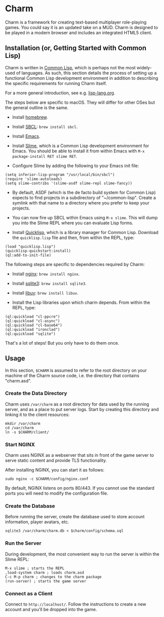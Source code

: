 # Charm

Charm is a framework for creating text-based multiplayer role-playing games. You
could say it is an updated take on a MUD. Charm is designed to be played in a
modern browser and includes an integrated HTML5 client.

## Installation (or, Getting Started with Common Lisp)

Charm is written in [Common Lisp](https://common-lisp.net), which is perhaps not
the most widely-used of languages. As such, this section details the process of
setting up a functional Common Lisp development environment in addition to
describing the specific requirements for running Charm itself.

For a more general introduction, see e.g.
[lisp-lang.org](https://lisp-lang.org/learn/getting-started/).

The steps below are specific to macOS. They will differ for other OSes but the
general outline is the same.

* Install [homebrew](https://brew.sh).

* Install [SBCL](http://sbcl.org): `brew install sbcl`.

* Install [Emacs](https://emacsformacosx.com).

* Install [Slime](https://common-lisp.net/project/slime/), which is a Common
  Lisp development environment for Emacs. You should be able to install it from
  within Emacs with `M-x package-install RET slime RET`.

* Configure Slime by adding the following to your Emacs init file:

```
(setq inferior-lisp-program "/usr/local/bin/sbcl")
(require 'slime-autoloads)
(setq slime-contribs '(slime-asdf slime-repl slime-fancy))
```

* By default, ASDF (which is the de facto build system for Common Lisp) expects
  to find projects in a subdirectory of "~/common-lisp". Create a symlink with
  that name to a directory where you prefer to keep your projects.

* You can now fire up SBCL within Emacs using `M-x slime`. This will dump you
  into the Slime REPL where you can evaluate Lisp forms.

* Install [Quicklisp](https://www.quicklisp.org/beta/), which is a library
  manager for Common Lisp. Download the `quicklisp.lisp` file and then, from
  within the REPL, type:

```
(load "quicklisp.lisp")
(quicklisp-quickstart:install)
(ql:add-to-init-file)
```

The following steps are specific to dependencies required by Charm:

* Install [nginx](https://www.nginx.com/): `brew install nginx`.

* Install [sqlite3](https://www.sqlite.org/): `brew install sqlite3`.

* Install [libuv](https://libuv.org): `brew install libuv`.

* Install the Lisp libraries upon which charm depends. From within the REPL,
  type:

```
(ql:quickload "cl-ppcre")
(ql:quickload "cl-async")
(ql:quickload "cl-base64")
(ql:quickload "ironclad")
(ql:quickload "sqlite")
```

That's a lot of steps! But you only have to do them once.

## Usage

In this section, `$CHARM` is assumed to refer to the root directory on your
machine of the Charm source code, i.e. the directory that contains "charm.asd".

### Create the Data Directory

Charm uses `/var/charm` as a root directory for data used by the running server,
and as a place to put server logs. Start by creating this directory and linking
it to the client resources:

```
mkdir /var/charm
cd /var/charm
ln -s $CHARM/client/
```

### Start NGINX

Charm uses NGINX as a webserver that sits in front of the game server to serve
static content and provide TLS functionality.

After installing NGINX, you can start it as follows:

```
sudo nginx -c $CHARM/config/nginx.conf
```

By default, NGINX listens on ports 80/443. If you cannot use the standard ports
you will need to modify the configuration file.

### Create the Database

Before running the server, create the database used to store account
information, player avatars, etc.

```
sqlite3 /var/charm/charm.db < $charm/config/schema.sql
```

### Run the Server

During development, the most convenient way to run the server is within the
Slime REPL:

```
M-x slime ; starts the REPL
,load-system charm ; loads charm.asd
C-c M-p charm ; changes to the charm package
(run-server) ; starts the game server
```

### Connect as a Client

Connect to `http://localhost/`. Follow the instructions to create a new account
and you'll be dropped into the game.
